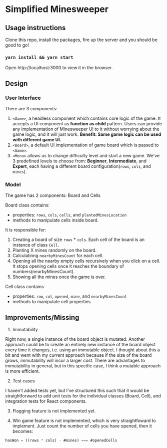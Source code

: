 # Simplified Minesweeper

## **Usage instructions**

Clone this repo, install the packages, fire up the server and you should be good to go!

### `yarn install && yarn start`

Open http://localhost:3000 to view it in the browser.

## Design

### User Interface

There are 3 components:
1. `<Game>`, a headless component which contains core logic of the game. It accepts a UI component as **function as child** pattern. Users can provide any implementation of Minesweeper UI to it without worrying about the game logic, and it will just work. **Benefit: Same game logic can be used with different game UI.**
2. `<Board>`, a default UI implementation of game board which is passed to `<Game>`.
3. `<Menu>` allows us to change difficulty level and start a new game. We've 3 predefined levels to choose from: **Beginner**, **Intermediate**, and **Expert**, each having a different board configuration(`rows`, `cols`, and `mines`).

### Model
The game has 2 components: Board and Cells

Board class contains:
- properties: `rows`, `cols`, `cells`, and `plantedMinesLocation`
- methods to manipulate cells inside board.

It is responsible for:
1. Creating a board of size `rows` * `cols`. Each cell of the board is an instance of class `Cell`.
2. Planting X mines randomly on the board.
3. Calculatinng `nearbyMinesCount` for each cell.
4. Opening all the nearby empty cells recursively when you click on a cell. It stops opening cells once it reaches the boundary of numbers(nearbyMinesCount).
5. Showing all the mines once the game is over.

Cell class contains
- properties: `row`, `col`, `opened`, `mine`, and `nearbyMinesCount`
- methods to manipulate cell properties

## Improvements/Missing

1. Immutability

Right now, a single instance of the board object is mutated. Another approach could be to create an entirely new instance of the board object every time it changes, i.e.  using an immutable object. I thought about this a bit and went with my current approach because if the size of the board grows, immutability will incur a larger cost. There are advantages to immutability in general, but in this specific case, I think a mutable approach is more efficient.

2. Test cases

I haven't added tests yet, but I've structured this such that it would be straightforward to add unit tests for the individual classes (Board, Cell), and integration tests for React components.

3. Flagging feature is not implemented yet.

4. Win game feature is not implemented, which is very straightfoward to implement. Just count the number of cells you have opened, then it becomes: 
```javascript
hasWon = ((rows * cols) - #mines) === #openedCells
```